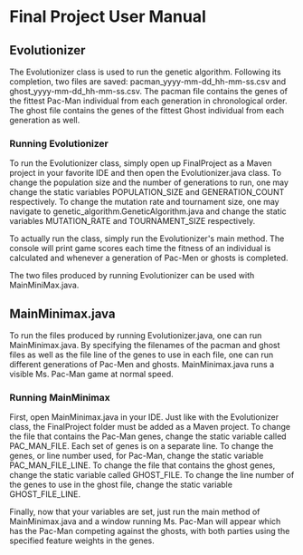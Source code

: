# Final Project User Manual

## Evolutionizer

The Evolutionizer class is used to run the genetic algorithm. Following its completion, two files are saved: pacman_yyyy-mm-dd_hh-mm-ss.csv and ghost_yyyy-mm-dd_hh-mm-ss.csv. The pacman file contains the genes of the fittest Pac-Man individual from each generation in chronological order. The ghost file contains the genes of the fittest Ghost individual from each generation as well.

### Running Evolutionizer

To run the Evolutionizer class, simply open up FinalProject as a Maven project in your favorite IDE and then open the Evolutionizer.java class. To change the population size and the number of generations to run, one may change the static variables POPULATION_SIZE and GENERATION_COUNT respectively. To change the mutation rate and tournament size, one may navigate to genetic_algorithm.GeneticAlgorithm.java and change the static variables MUTATION_RATE and TOURNAMENT_SIZE respectively.

To actually run the class, simply run the Evolutionizer's main method. The console will print game scores each time the fitness of an individual is calculated and whenever a generation of Pac-Men or ghosts is completed.

The two files produced by running Evolutionizer can be used with MainMiniMax.java.

## MainMinimax.java

To run the files produced by running Evolutionizer.java, one can run MainMinimax.java. By specifying the filenames of the pacman and ghost files as well as the file line of the genes to use in each file, one can run different generations of Pac-Men and ghosts. MainMinimax.java runs a visible Ms. Pac-Man game at normal speed.

### Running MainMinimax

First, open MainMinimax.java in your IDE. Just like with the Evolutionizer class, the FinalProject folder must be added as a Maven project. To change the file that contains the Pac-Man genes, change the static variable called PAC_MAN_FILE. Each set of genes is on a separate line. To change the genes, or line number used, for Pac-Man, change the static variable PAC_MAN_FILE_LINE. To change the file that contains the ghost genes, change the static variable called GHOST_FILE. To change the line number of the genes to use in the ghost file, change the static variable GHOST_FILE_LINE.

Finally, now that your variables are set, just run the main method of MainMinimax.java and a window running Ms. Pac-Man will appear which has the Pac-Man competing against the ghosts, with both parties using the specified feature weights in the genes.